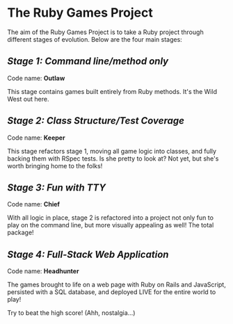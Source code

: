 # The Ruby Games Project  

The aim of the Ruby Games Project is to take a Ruby project through different stages of evolution.  Below are the four main stages:  

## *Stage 1: Command line/method only*
Code name: **Outlaw**

This stage contains games built entirely from Ruby methods.  It's the Wild West out here.

## *Stage 2: Class Structure/Test Coverage*
Code name: **Keeper**

This stage refactors stage 1, moving all game logic into classes, and fully backing them with RSpec tests.  Is she pretty to look at?  Not yet, but she's worth bringing home to the folks!

## *Stage 3: Fun with TTY*
Code name: **Chief**

With all logic in place, stage 2 is refactored into a project not only fun to play on the command line, but more visually appealing as well!  The total package!

## *Stage 4: Full-Stack Web Application*
Code name: **Headhunter**

The games brought to life on a web page with Ruby on Rails and JavaScript, persisted with a SQL database, and deployed LIVE for the entire world to play!

Try to beat the high score!
(Ahh, nostalgia...)
